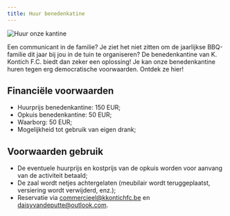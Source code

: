 ```yaml
---
title: Huur benedenkatine
---
```


<div class="center mb-6"><img src="https://res.cloudinary.com/kkontichfc/image/upload/v1561492152/kantine/spotlight_kantine_nffgqg.png" alt="Huur onze kantine" />
</div>
<p>Een communicant in de familie? Je ziet het niet zitten om de jaarlijkse BBQ-familie dit jaar bij jou in de tuin te organiseren? De benedenkantine van K. Kontich F.C. biedt dan zeker een oplossing! Je kan onze benedenkantine huren tegen erg democratische voorwaarden. Ontdek ze hier!</p>

<h2>Financiële voorwaarden</h2>
<ul>
    <li>Huurprijs benedenkantine: 150 EUR;</li>
    <li>Opkuis benedenkantine: 50 EUR;</li>
    <li>Waarborg: 50 EUR;</li>
    <li>Mogelijkheid tot gebruik van eigen drank;</li>
</ul>

<h2>Voorwaarden gebruik</h2>
<ul>
    <li>De eventuele huurprijs en kostprijs van de opkuis worden voor aanvang van de activiteit betaald;</li>
    <li>De zaal wordt netjes achtergelaten (meubilair wordt teruggeplaatst, versiering wordt verwijderd, enz.);</li>
    <li>Reservatie via <a href="mailto:commercieel@kkontichfc.be" title="commercieel@kkontichfc.be">commercieel@kkontichfc.be</a> en <a href="mailto:daisyvandeputte@outlook.com" title="daisyvandeputte@outlook.com">daisyvandeputte@outlook.com</a>.
    </li>
</ul>
</div>
